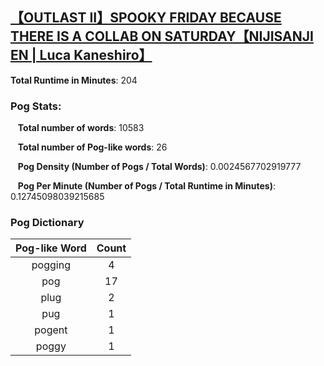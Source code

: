 ## [【OUTLAST II】SPOOKY FRIDAY BECAUSE THERE IS A COLLAB ON SATURDAY【NIJISANJI EN | Luca Kaneshiro】](https://www.youtube.com/watch?v=anJePMqtPM8)
**Total Runtime in Minutes**: 204

### **Pog Stats:**

&nbsp;&nbsp;&nbsp;**Total number of words**: 10583

&nbsp;&nbsp;&nbsp;**Total number of Pog-like words**: 26

&nbsp;&nbsp;&nbsp;**Pog Density (Number of Pogs / Total Words)**: 0.0024567702919777

&nbsp;&nbsp;&nbsp;**Pog Per Minute (Number of Pogs / Total Runtime in Minutes)**: 0.12745098039215685

### **Pog Dictionary**
**Pog-like Word** | **Count**
:---: | :---:
pogging | 4
pog | 17
plug | 2
pug | 1
pogent | 1
poggy | 1


